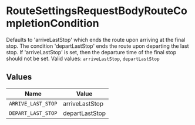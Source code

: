 # RouteSettingsRequestBodyRouteCompletionCondition

Defaults to 'arriveLastStop' which ends the route upon arriving at the final stop. The condition 'departLastStop' 
ends the route upon departing the last stop. If 'arriveLastStop' is set, then the departure time of the final stop should not be set.  Valid values: `arriveLastStop`, `departLastStop`


## Values

| Name               | Value              |
| ------------------ | ------------------ |
| `ARRIVE_LAST_STOP` | arriveLastStop     |
| `DEPART_LAST_STOP` | departLastStop     |